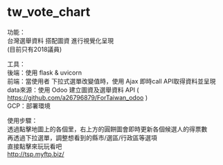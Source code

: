 # tw_vote_chart
功能：  
台灣選舉資料 搭配圖資 進行視覺化呈現   
(目前只有2018議員) 
  
工具：  
後端：使用 flask & uvicorn  
前端：當使用者 下拉式選單改變值時，使用 Ajax 即時call API取得資料並呈現  
data來源：使用 Odoo 建立圖資及選舉資料 API  ( https://github.com/a26796879/ForTaiwan_odoo )  
GCP：部署環境  
  
使用步驟：  
透過點擊地圖上的各個里，右上方的圓餅圖會即時更新各個候選人的得票數  
再透過下拉選單，調整想看到的縣市/選區/行政區等選項  
直接點擊來玩玩看吧  
http://tsp.myftp.biz/  
  

